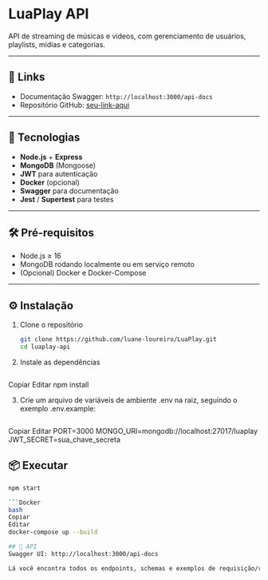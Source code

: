 # LuaPlay API

API de streaming de músicas e vídeos, com gerenciamento de usuários, playlists, mídias e categorias.

---

## 🔗 Links

- Documentação Swagger: `http://localhost:3000/api-docs`
- Repositório GitHub: [seu-link-aqui](https://github.com/luane-loureiro/LuaPlay)

---

## 🚀 Tecnologias
- **Node.js** + **Express**
- **MongoDB** (Mongoose)
- **JWT** para autenticação
- **Docker** (opcional)
- **Swagger** para documentação
- **Jest** / **Supertest** para testes

---

## 🛠️ Pré-requisitos

- Node.js ≥ 16  
- MongoDB rodando localmente ou em serviço remoto  
- (Opcional) Docker e Docker-Compose  

---

## ⚙️ Instalação

1. Clone o repositório  
   ```bash
   git clone https://github.com/luane-loureiro/LuaPlay.git
   cd luaplay-api

2. Instale as dependências

   ```bash
Copiar
Editar
npm install

3. Crie um arquivo de variáveis de ambiente .env na raiz, seguindo o exemplo .env.example:

   ```env
Copiar
Editar
PORT=3000
MONGO_URI=mongodb://localhost:27017/luaplay
JWT_SECRET=sua_chave_secreta

## 📦 Executar
   ```bash
npm start

 ```Docker
bash
Copiar
Editar
docker-compose up --build

## 📄 API
Swagger UI: http://localhost:3000/api-docs

Lá você encontra todos os endpoints, schemas e exemplos de requisição/resposta.

